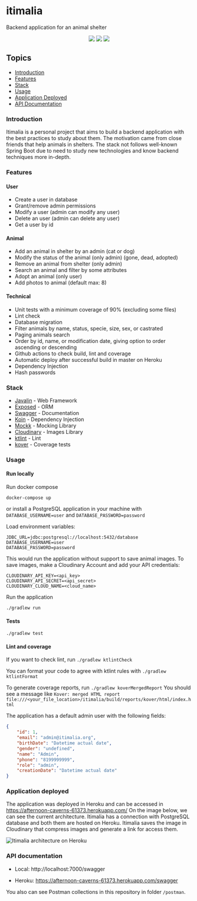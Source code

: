 # itimalia
Backend application for an animal shelter

<p align="center">
<img src="https://img.shields.io/github/workflow/status/demisgomes/itimalia/Build%20CI">
<img src="https://img.shields.io/github/deployments/demisgomes/itimalia/afternoon-caverns-61373">
<img src="https://img.shields.io/codecov/c/github/demisgomes/itimalia">
</p>

## Topics

- [Introduction](#introduction)
- [Features](#features)
- [Stack](#stack)
- [Usage](#usage)
- [Application Deployed](#application-deployed)
- [API Documentation](#api-documentation)

### Introduction

Itimalia is a personal project that aims to build a backend application with the best practices to study about them. The motivation came from close friends that help animals in shelters. The stack not follows well-known Spring Boot due to need to study new technologies and know backend techniques more in-depth.

### Features

#### User

- Create a user in database
- Grant/remove admin permissions
- Modify a user (admin can modify any user)
- Delete an user (admin can delete any user)
- Get a user by id

#### Animal
- Add an animal in shelter by an admin (cat or dog)
- Modify the status of the animal (only admin) (gone, dead, adopted)
- Remove an animal from shelter (only admin)
- Search an animal and filter by some attributes
- Adopt an animal (only user)
- Add photos to animal (default max: 8)

#### Technical

- Unit tests with a minimum coverage of 90% (excluding some files)
- Lint check
- Database migration
- Filter animals by name, status, specie, size, sex, or castrated
- Paging animals search
- Order by id, name, or modification date, giving option to order ascending or descending
- Github actions to check build, lint and coverage
- Automatic deploy after successful build in master on Heroku
- Dependency Injection
- Hash passwords

### Stack

- [Javalin](https://javalin.io/) - Web Framework
- [Exposed](https://github.com/JetBrains/Exposed) - ORM
- [Swagger](https://swagger.io/) - Documentation
- [Koin](https://insert-koin.io/) - Dependency Injection
- [Mockk](https://mockk.io/) - Mocking Library
- [Cloudinary](https://cloudinary.com/) - Images Library
- [ktlint](https://ktlint.github.io/) - Lint
- [kover](https://github.com/Kotlin/kotlinx-kover) - Coverage tests

### Usage

#### Run locally
Run docker compose

`docker-compose up`

or install a PostgreSQL application in your machine with `DATABASE_USERNAME=user` and `DATABASE_PASSWORD=password`

Load environment variables:

```
JDBC_URL=jdbc:postgresql://localhost:5432/database
DATABASE_USERNAME=user
DATABASE_PASSWORD=password
```

This would run the application without support to save animal images. To save images, make a Cloudinary Account and add your API credentials:

```
CLOUDINARY_API_KEY=<api_key>
CLOUDINARY_API_SECRET=<api_secret>
CLOUDINARY_CLOUD_NAME=<cloud_name>
```

Run the application

`./gradlew run`

#### Tests

`./gradlew test`

#### Lint and coverage

If you want to check lint, run `./gradlew ktlintCheck`

You can format your code to agree with ktlint rules with `./gradlew ktlintFormat`

To generate coverage reports, run `./gradlew koverMergedReport`
You should see a message like `Kover: merged HTML report file:///<your_file_location>/itimalia/build/reports/kover/html/index.html
`

The application has a default admin user with the following fields:
```json
{
    "id": 1,
    "email": "admin@itimalia.org",
    "birthDate": "Datetime actual date",
    "gender": "undefined",
    "name": "Admin",
    "phone": "8199999999",
    "role": "admin",
    "creationDate": "Datetime actual date"
}
```

### Application deployed
The application was deployed in Heroku and can be accessed in https://afternoon-caverns-61373.herokuapp.com/
On the image below, we can see the current architecture. Itimalia has a connection with PostgreSQL database and both them are hosted on Heroku. Itimalia saves the image in Cloudinary that compress images and generate a link for access them.

![Itimalia architecture on Heroku]()


### API documentation

- Local:
    http://localhost:7000/swagger

- Heroku:
    https://afternoon-caverns-61373.herokuapp.com/swagger

You also can see Postman collections in this repository in folder `/postman`.